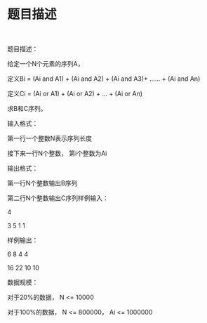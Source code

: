 # 题目描述


<p>
<br/>
</p>
<p>
题目描述：
</p>
<p>
给定一个N个元素的序列A，
</p>
<p>
定义Bi = (Ai and A1) + (Ai and A2) + (Ai and A3)+ …… + (Ai and An)
</p>
<p>
定义Ci = (Ai or A1) + (Ai or A2) + … + (Ai or An)
</p>
<p>
求B和C序列。
</p>
<p>
输入格式：
</p>
<p>
第一行一个整数N表示序列长度
</p>
<p>
接下来一行N个整数， 第i个整数为Ai
</p>
<p>
输出格式：
</p>
<p>
第一行N个整数输出B序列
</p>
<p>
第二行N个整数输出C序列样例输入：
</p>
<p>
4
</p>
<p>
3 5 1 1
</p>
<p>
样例输出：
</p>
<p>
6 8 4 4
</p>
<p>
16 22 10 10
</p>
<p>
数据规模：
</p>
<p>
对于20%的数据， N &lt;= 10000
</p>
<p>
对于100%的数据， N &lt;= 800000， Ai &lt;= 1000000
</p>
<p>
<br/>
</p>
